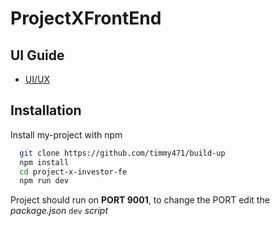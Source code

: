 # ProjectXFrontEnd

## UI Guide

- [UI/UX](https://www.figma.com/file/CKACPLa8eF5Ph7dktwLt7a/Project-X?node-id=17%3A469)

## Installation

Install my-project with npm

```bash
  git clone https://github.com/timmy471/build-up
  npm install
  cd project-x-investor-fe
  npm run dev
```

Project should run on **PORT 9001**, to change the PORT edit the _package.json_ `dev` _script_
